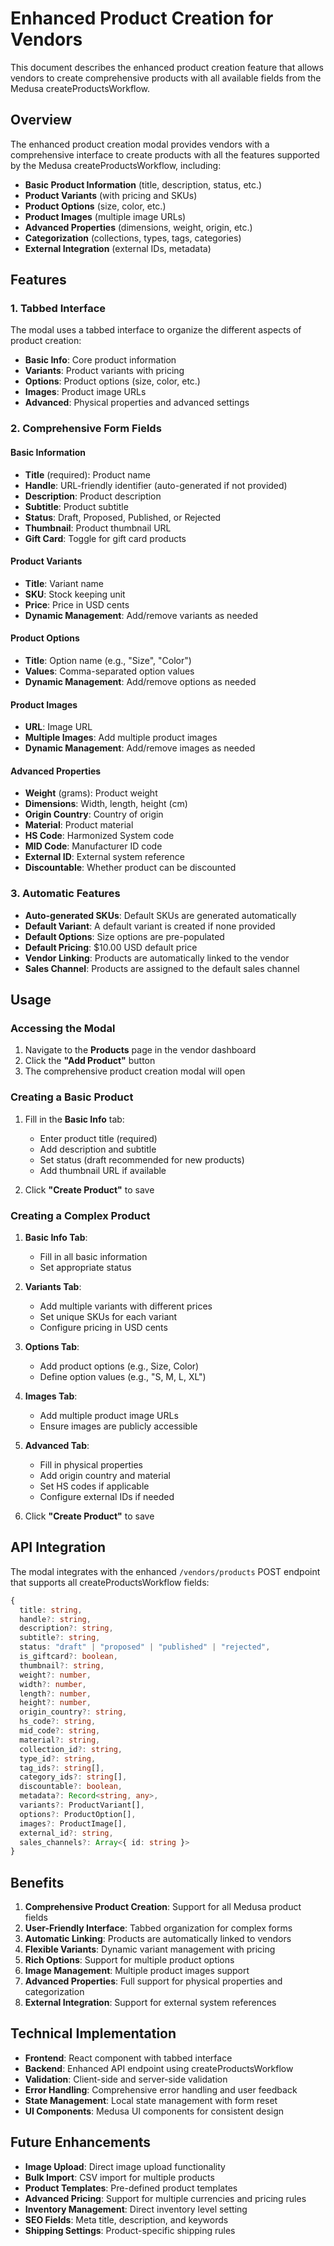 # Enhanced Product Creation for Vendors

This document describes the enhanced product creation feature that allows vendors to create comprehensive products with all available fields from the Medusa createProductsWorkflow.

## Overview

The enhanced product creation modal provides vendors with a comprehensive interface to create products with all the features supported by the Medusa createProductsWorkflow, including:

- **Basic Product Information** (title, description, status, etc.)
- **Product Variants** (with pricing and SKUs)
- **Product Options** (size, color, etc.)
- **Product Images** (multiple image URLs)
- **Advanced Properties** (dimensions, weight, origin, etc.)
- **Categorization** (collections, types, tags, categories)
- **External Integration** (external IDs, metadata)

## Features

### 1. Tabbed Interface

The modal uses a tabbed interface to organize the different aspects of product creation:

- **Basic Info**: Core product information
- **Variants**: Product variants with pricing
- **Options**: Product options (size, color, etc.)
- **Images**: Product image URLs
- **Advanced**: Physical properties and advanced settings

### 2. Comprehensive Form Fields

#### Basic Information
- **Title** (required): Product name
- **Handle**: URL-friendly identifier (auto-generated if not provided)
- **Description**: Product description
- **Subtitle**: Product subtitle
- **Status**: Draft, Proposed, Published, or Rejected
- **Thumbnail**: Product thumbnail URL
- **Gift Card**: Toggle for gift card products

#### Product Variants
- **Title**: Variant name
- **SKU**: Stock keeping unit
- **Price**: Price in USD cents
- **Dynamic Management**: Add/remove variants as needed

#### Product Options
- **Title**: Option name (e.g., "Size", "Color")
- **Values**: Comma-separated option values
- **Dynamic Management**: Add/remove options as needed

#### Product Images
- **URL**: Image URL
- **Multiple Images**: Add multiple product images
- **Dynamic Management**: Add/remove images as needed

#### Advanced Properties
- **Weight** (grams): Product weight
- **Dimensions**: Width, length, height (cm)
- **Origin Country**: Country of origin
- **Material**: Product material
- **HS Code**: Harmonized System code
- **MID Code**: Manufacturer ID code
- **External ID**: External system reference
- **Discountable**: Whether product can be discounted

### 3. Automatic Features

- **Auto-generated SKUs**: Default SKUs are generated automatically
- **Default Variant**: A default variant is created if none provided
- **Default Options**: Size options are pre-populated
- **Default Pricing**: $10.00 USD default price
- **Vendor Linking**: Products are automatically linked to the vendor
- **Sales Channel**: Products are assigned to the default sales channel

## Usage

### Accessing the Modal

1. Navigate to the **Products** page in the vendor dashboard
2. Click the **"Add Product"** button
3. The comprehensive product creation modal will open

### Creating a Basic Product

1. Fill in the **Basic Info** tab:
   - Enter product title (required)
   - Add description and subtitle
   - Set status (draft recommended for new products)
   - Add thumbnail URL if available

2. Click **"Create Product"** to save

### Creating a Complex Product

1. **Basic Info Tab**:
   - Fill in all basic information
   - Set appropriate status

2. **Variants Tab**:
   - Add multiple variants with different prices
   - Set unique SKUs for each variant
   - Configure pricing in USD cents

3. **Options Tab**:
   - Add product options (e.g., Size, Color)
   - Define option values (e.g., "S, M, L, XL")

4. **Images Tab**:
   - Add multiple product image URLs
   - Ensure images are publicly accessible

5. **Advanced Tab**:
   - Fill in physical properties
   - Add origin country and material
   - Set HS codes if applicable
   - Configure external IDs if needed

6. Click **"Create Product"** to save

## API Integration

The modal integrates with the enhanced `/vendors/products` POST endpoint that supports all createProductsWorkflow fields:

```typescript
{
  title: string,
  handle?: string,
  description?: string,
  subtitle?: string,
  status: "draft" | "proposed" | "published" | "rejected",
  is_giftcard?: boolean,
  thumbnail?: string,
  weight?: number,
  width?: number,
  length?: number,
  height?: number,
  origin_country?: string,
  hs_code?: string,
  mid_code?: string,
  material?: string,
  collection_id?: string,
  type_id?: string,
  tag_ids?: string[],
  category_ids?: string[],
  discountable?: boolean,
  metadata?: Record<string, any>,
  variants?: ProductVariant[],
  options?: ProductOption[],
  images?: ProductImage[],
  external_id?: string,
  sales_channels?: Array<{ id: string }>
}
```

## Benefits

1. **Comprehensive Product Creation**: Support for all Medusa product fields
2. **User-Friendly Interface**: Tabbed organization for complex forms
3. **Automatic Linking**: Products are automatically linked to vendors
4. **Flexible Variants**: Dynamic variant management with pricing
5. **Rich Options**: Support for multiple product options
6. **Image Management**: Multiple product images support
7. **Advanced Properties**: Full support for physical properties and categorization
8. **External Integration**: Support for external system references

## Technical Implementation

- **Frontend**: React component with tabbed interface
- **Backend**: Enhanced API endpoint using createProductsWorkflow
- **Validation**: Client-side and server-side validation
- **Error Handling**: Comprehensive error handling and user feedback
- **State Management**: Local state management with form reset
- **UI Components**: Medusa UI components for consistent design

## Future Enhancements

- **Image Upload**: Direct image upload functionality
- **Bulk Import**: CSV import for multiple products
- **Product Templates**: Pre-defined product templates
- **Advanced Pricing**: Support for multiple currencies and pricing rules
- **Inventory Management**: Direct inventory level setting
- **SEO Fields**: Meta title, description, and keywords
- **Shipping Settings**: Product-specific shipping rules 